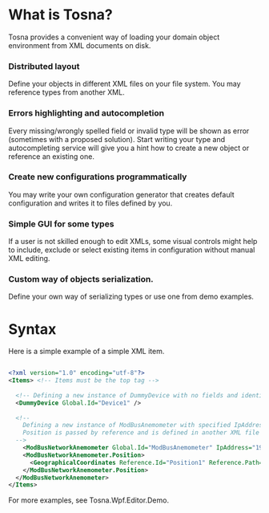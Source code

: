 # What is Tosna?

Tosna provides a convenient way of loading your domain object environment from XML documents on disk.

### Distributed layout
Define your objects in different XML files on your file system. You may reference types from another XML.

### Errors highlighting and autocompletion
Every missing/wrongly spelled field or invalid type will be shown as error (sometimes with a proposed solution). Start writing your type and autocompleting service will give you a hint how to create a new object or reference an existing one.

### Create new configurations programmatically
You may write your own configuration generator that creates default configuration and writes it to files defined by you.

### Simple GUI for some types
If a user is not skilled enough to edit XMLs, some visual controls might help to include, exclude or select existing items in configuration without manual XML editing.

### Custom way of objects serialization.
Define your own way of serializing types or use one from demo examples.

# Syntax

Here is a simple example of a simple XML item.

```XML

<?xml version="1.0" encoding="utf-8"?>
<Items> <!-- Items must be the top tag -->
  
  <!-- Defining a new instance of DummyDevice with no fields and identifier for referencing "Device1" -->
  <DummyDevice Global.Id="Device1" />  
  
  <!--
    Defining a new instance of ModBusAnemometer with specified IpAddress, Port and Position.
    Position is passed by reference and is defined in another XML file (Positions.xml)  
  -->
    <ModBusNetworkAnemometer Global.Id="ModBusAnemometer" IpAddress="192.168.0.1" Port="5566">
    <ModBusNetworkAnemometer.Position>
      <GeographicalCoordinates Reference.Id="Position1" Reference.Path="Positions.xml" />
    </ModBusNetworkAnemometer.Position>
  </ModBusNetworkAnemometer>
</Items>

```

For more examples, see Tosna.Wpf.Editor.Demo.
